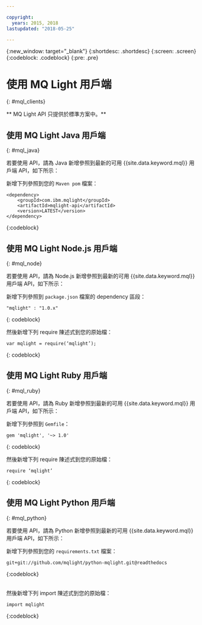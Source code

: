 ```yaml
---

copyright:
  years: 2015, 2018
lastupdated: "2018-05-25"

---
```


{:new_window: target="_blank"}
{:shortdesc: .shortdesc}
{:screen: .screen}
{:codeblock: .codeblock}
{:pre: .pre}

# 使用 MQ Light 用戶端
{: #mql_clients}

** MQ Light API 只提供於標準方案中。**
<br/>
## 使用 MQ Light Java 用戶端
{: #mql_java}

若要使用 API，請為 Java 新增參照到最新的可用 {{site.data.keyword.mql}} 用戶端 API，如下所示：

新增下列參照到您的 <code>Maven pom</code> 檔案：

```
<dependency>
    <groupId>com.ibm.mqlight</groupId>
    <artifactId>mqlight-api</artifactId>
    <version>LATEST</version>
</dependency>
```
{:codeblock}

<!-- 12/11/18: info was in eventstreams102.md, moved because of doc app changes -->

## 使用 MQ Light Node.js 用戶端 
{: #mql_node}


若要使用 API，請為 Node.js 新增參照到最新的可用 {{site.data.keyword.mql}} 用戶端 API，如下所示：

新增下列參照到 <code>package.json</code> 檔案的 dependency 區段：

<pre class="pre"><code>"mqlight" : "1.0.x"</code></pre>
{: codeblock}

然後新增下列 require 陳述式到您的原始檔：

<pre class="pre"><code>var mqlight = require(&lsquo;mqlight&rsquo;);</code></pre>
{: codeblock}

<!-- 14/11/18: info was in eventstreams103.md, moved because of doc app changes -->

## 使用 MQ Light Ruby 用戶端
{: #mql_ruby}


若要使用 API，請為 Ruby 新增參照到最新的可用 {{site.data.keyword.mql}} 用戶端 API，如下所示：

新增下列參照到 <code>Gemfile</code>：

```
gem 'mqlight', '~> 1.0'
```
{: codeblock}

然後新增下列 require 陳述式到您的原始檔：

<pre class="pre"><code>require &lsquo;mqlight&rsquo;</code></pre>
{: codeblock}

<!-- 14/11/18: info was in eventstreams101.md, moved because of doc app changes -->

## 使用 MQ Light Python 用戶端
{: #mql_python}

若要使用 API，請為 Python 新增參照到最新的可用 {{site.data.keyword.mql}} 用戶端 API，如下所示：

新增下列參照到您的 <code>requirements.txt</code> 檔案：

```
git+git://github.com/mqlight/python-mqlight.git@readthedocs
```
{:codeblock}

<br>
然後新增下列 import 陳述式到您的原始檔：



```
import mqlight
```
{:codeblock}
<!-- Comment from Andrew
Instructions for getting started, with links for more info
Simple send source and receive source in-line

-->
